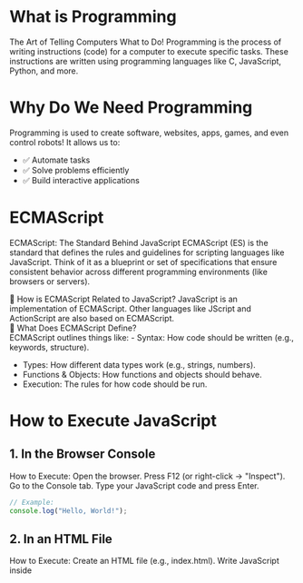 # What is Programming
The Art of Telling Computers What to Do!
Programming is the process of writing instructions (code) for a computer to execute specific tasks. These instructions are written using programming languages like C, JavaScript, Python, and more.

# Why Do We Need Programming
Programming is used to create software, websites, apps, games, and even control robots! It allows us to:
- ✅ Automate tasks
- ✅ Solve problems efficiently
- ✅ Build interactive applications

# ECMAScript
ECMAScript: The Standard Behind JavaScript
ECMAScript (ES) is the standard that defines the rules and guidelines for scripting languages like JavaScript. Think of it as a blueprint or set of specifications that ensure consistent behavior across different programming environments (like browsers or servers).

🤔 How is ECMAScript Related to JavaScript?
JavaScript is an implementation of ECMAScript.
Other languages like JScript and ActionScript are also based on ECMAScript.
<br>🧩 What Does ECMAScript Define?
<br>ECMAScript outlines things like: - Syntax: How code should be written (e.g., keywords, structure).
- Types: How different data types work (e.g., strings, numbers).
- Functions & Objects: How functions and objects should behave.
- Execution: The rules for how code should be run.

# How to Execute JavaScript
## 1. In the Browser Console
How to Execute:
Open the browser.
Press F12 (or right-click → "Inspect").
Go to the Console tab.
Type your JavaScript code and press Enter.

```javascript
// Example:
console.log("Hello, World!");
```

## 2. In an HTML File
How to Execute:
Create an HTML file (e.g., index.html).
Write JavaScript inside <script> tags.
Open the HTML file in a browser.

```html
// Example:
<html>
<!DOCTYPE html>
<html>
  <body>
    <h1>Welcome!</h1>
    <script>
      console.log("JavaScript in HTML!");
    </script>
  </body>
</html>
```

## 3. Using Node.js (Outside Browser)
How to Execute:
Install Node.js.
Create a .js file (e.g., app.js).
Open terminal/command prompt.
Run node app.js.
```javascript
// Example (app.js):
console.log("Hello from Node.js!");
```